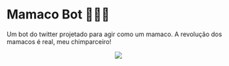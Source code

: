 # Mamaco Bot 🐒🍌🐵
Um bot do twitter projetado para agir como um mamaco. A revolução dos mamacos é real, meu chimparceiro!

<p align="center">
  <img src="https://media.tenor.com/QwLCwG3-cEkAAAAC/monkey-pc.gif"/>
</p>
